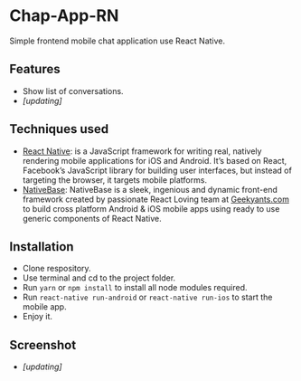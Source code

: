# Chap-App-RN

Simple frontend mobile chat application use React Native.

## Features

- Show list of conversations.
- *[updating]*

## Techniques used

- [React Native](https://facebook.github.io/react-native/): is a JavaScript framework for writing real, natively rendering mobile applications for iOS and Android. It’s based on React, Facebook’s JavaScript library for building user interfaces, but instead of targeting the browser, it targets mobile platforms.
- [NativeBase](https://nativebase.io/): NativeBase is a sleek, ingenious and dynamic front-end framework created by passionate React Loving team at [Geekyants.com](https://geekyants.com/) to build cross platform Android & iOS mobile apps using ready to use generic components of React Native.

## Installation

- Clone respository.
- Use terminal and cd to the project folder.
- Run `yarn` or `npm install` to install all node modules required.
- Run `react-native run-android` or `react-native run-ios` to start the mobile app.
- Enjoy it.

## Screenshot

- *[updating]*
